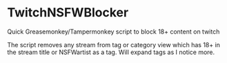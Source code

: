 # TwitchNSFWBlocker
Quick Greasemonkey/Tampermonkey script to block 18+ content on twitch

The script removes any stream from tag or category view which has 18+ in the stream title or NSFWartist as a tag. Will expand tags as I notice more.
